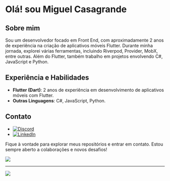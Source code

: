 
# Olá! sou Miguel Casagrande

## Sobre mim
Sou um desenvolvedor focado em Front End, com aproximadamente 2 anos de experiência na criação de aplicativos móveis Flutter. Durante minha jornada, explorei várias ferramentas, incluindo Riverpod, Provider, MobX, entre outras. Além do Flutter, também trabalho em projetos envolvendo C#, JavaScript e Python.

## Experiência e Habilidades
- **Flutter (Dart)**: 2 anos de experiência em desenvolvimento de aplicativos móveis com Flutter.
- **Outras Linguagens**: C#, JavaScript, Python.

## Contato
- [![Discord](https://img.shields.io/badge/Discord-%237289DA.svg?logo=discord&logoColor=white)](https://discord.gg/https://discord.com/users/433742288150200331) 
- [![LinkedIn](https://img.shields.io/badge/LinkedIn-%230077B5.svg?logo=linkedin&logoColor=white)](https://linkedin.com/in/miguel-calmater-92b41a250) 

Fique à vontade para explorar meus repositórios e entrar em contato. Estou sempre aberto a colaborações e novos desafios!

![](https://github-readme-stats.vercel.app/api/top-langs/?username=tekboxs&theme=highcontrast&hide_border=true&include_all_commits=true&count_private=true&layout=compact)

---
[![](https://visitcount.itsvg.in/api?id=tekboxs&icon=7&color=0)](https://visitcount.itsvg.in)

<!-- Proudly created with GPRM ( https://gprm.itsvg.in ) -->
